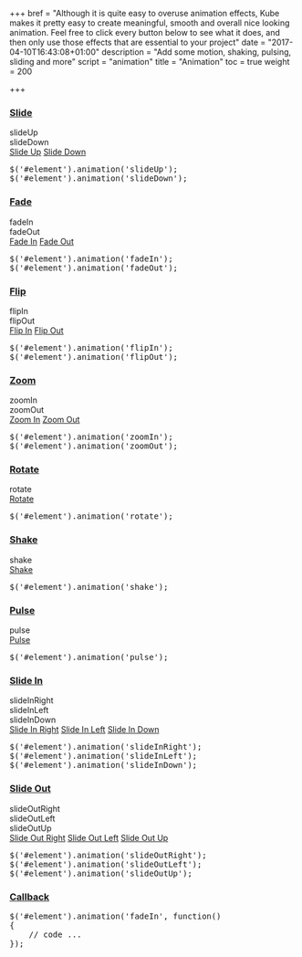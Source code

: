 +++
bref = "Although it is quite easy to overuse animation effects, Kube makes it pretty easy to create meaningful, smooth and overall nice looking animation. Feel free to click every button below to see what it does, and then only use those effects that are essential to your project"
date = "2017-04-10T16:43:08+01:00"
description = "Add some motion, shaking, pulsing, sliding and more"
script = "animation"
title = "Animation"
toc = true
weight = 200

+++
<h3 class="section-head" id="h-slide"><a href="#h-slide">Slide</a></h3>
<div class="example">
  <div class="demo-animation-wrap">
    <div class="demo-animation-box">
      <div id="animation-box-slide-up">
        slideUp
      </div>
    </div>
    <div class="demo-animation-box">
      <div class="hide" id="animation-box-slide-down">
        slideDown
      </div>
    </div>
  </div><a class="demo-animation-btn" data-back="slideDown" data-el="#animation-box-slide-up" data-to="slideUp" href="#" id="slide-up-btn">Slide Up</a> <a class="demo-animation-btn" data-back="slideUp" data-el="#animation-box-slide-down" data-to="slideDown" href="#" id="slide-down-btn">Slide Down</a>
  <pre class="code"><span class="hljs-variable">$(</span><span class="hljs-string">'#element'</span>).animation(<span class="hljs-string">'slideUp'</span>);
<span class="hljs-variable">$(</span><span class="hljs-string">'#element'</span>).animation(<span class="hljs-string">'slideDown'</span>);</pre>
</div>
<h3 class="section-head" id="h-fade"><a href="#h-fade">Fade</a></h3>
<div class="example">
  <div class="demo-animation-wrap">
    <div class="demo-animation-box">
      <div class="hide" id="animation-box-fade-in">
        fadeIn
      </div>
    </div>
    <div class="demo-animation-box">
      <div id="animation-box-fade-out">
        fadeOut
      </div>
    </div>
  </div><a class="demo-animation-btn" data-back="fadeOut" data-el="#animation-box-fade-in" data-to="fadeIn" href="#" id="fade-in-btn">Fade In</a> <a class="demo-animation-btn" data-back="fadeIn" data-el="#animation-box-fade-out" data-to="fadeOut" href="#" id="fade-out-btn">Fade Out</a>
  <pre class="code"><span class="hljs-variable">$(</span><span class="hljs-string">'#element'</span>).animation(<span class="hljs-string">'fadeIn'</span>);
<span class="hljs-variable">$(</span><span class="hljs-string">'#element'</span>).animation(<span class="hljs-string">'fadeOut'</span>);</pre>
</div>
<h3 class="section-head" id="h-flip"><a href="#h-flip">Flip</a></h3>
<div class="example">
  <div class="demo-animation-wrap">
    <div class="demo-animation-box">
      <div class="hide" id="animation-box-flip-in">
        flipIn
      </div>
    </div>
    <div class="demo-animation-box">
      <div id="animation-box-flip-out">
        flipOut
      </div>
    </div>
  </div><a class="demo-animation-btn" data-back="flipOut" data-el="#animation-box-flip-in" data-to="flipIn" href="#" id="flip-in-btn">Flip In</a> <a class="demo-animation-btn" data-back="flipIn" data-el="#animation-box-flip-out" data-to="flipOut" href="#" id="flip-out-btn">Flip Out</a>
  <pre class="code"><span class="hljs-variable">$(</span><span class="hljs-string">'#element'</span>).animation(<span class="hljs-string">'flipIn'</span>);
<span class="hljs-variable">$(</span><span class="hljs-string">'#element'</span>).animation(<span class="hljs-string">'flipOut'</span>);</pre>
</div>
<h3 class="section-head" id="h-zoom"><a href="#h-zoom">Zoom</a></h3>
<div class="example">
  <div class="demo-animation-wrap">
    <div class="demo-animation-box">
      <div class="hide" id="animation-box-zoom-in">
        zoomIn
      </div>
    </div>
    <div class="demo-animation-box">
      <div id="animation-box-zoom-out">
        zoomOut
      </div>
    </div>
  </div><a class="demo-animation-btn" data-back="zoomOut" data-el="#animation-box-zoom-in" data-to="zoomIn" href="#" id="zoom-in-btn">Zoom In</a> <a class="demo-animation-btn" data-back="zoomIn" data-el="#animation-box-zoom-out" data-to="zoomOut" href="#" id="zoom-out-btn">Zoom Out</a>
  <pre class="code"><span class="hljs-variable">$(</span><span class="hljs-string">'#element'</span>).animation(<span class="hljs-string">'zoomIn'</span>);
<span class="hljs-variable">$(</span><span class="hljs-string">'#element'</span>).animation(<span class="hljs-string">'zoomOut'</span>);</pre>
</div>
<h3 class="section-head" id="h-rotate"><a href="#h-rotate">Rotate</a></h3>
<div class="example">
  <div class="demo-animation-wrap">
    <div class="demo-animation-box">
      <div id="animation-box-rotate">
        rotate
      </div>
    </div>
  </div><a class="demo-animation-btn" href="#" id="rotate-btn">Rotate</a>
  <pre class="code"><span class="hljs-variable">$(</span><span class="hljs-string">'#element'</span>).animation(<span class="hljs-string">'rotate'</span>);</pre>
</div>
<h3 class="section-head" id="h-shake"><a href="#h-shake">Shake</a></h3>
<div class="example">
  <div class="demo-animation-wrap">
    <div class="demo-animation-box">
      <div id="animation-box-shake">
        shake
      </div>
    </div>
  </div><a class="demo-animation-btn" href="#" id="shake-btn">Shake</a>
  <pre class="code"><span class="hljs-variable">$(</span><span class="hljs-string">'#element'</span>).animation(<span class="hljs-string">'shake'</span>);</pre>
</div>
<h3 class="section-head" id="h-pulse"><a href="#h-pulse">Pulse</a></h3>
<div class="example">
  <div class="demo-animation-wrap">
    <div class="demo-animation-box">
      <div id="animation-box-pulse">
        pulse
      </div>
    </div>
  </div><a class="demo-animation-btn" href="#" id="pulse-btn">Pulse</a>
  <pre class="code"><span class="hljs-variable">$(</span><span class="hljs-string">'#element'</span>).animation(<span class="hljs-string">'pulse'</span>);</pre>
</div>
<h3 class="section-head" id="h-slide-in"><a href="#h-slide-in">Slide In</a></h3>
<div class="example">
  <div class="demo-animation-wrap">
    <div class="demo-animation-box">
      <div class="hide" id="animation-box-slide-in-right">
        slideInRight
      </div>
    </div>
    <div class="demo-animation-box">
      <div class="hide" id="animation-box-slide-in-left">
        slideInLeft
      </div>
    </div>
    <div class="demo-animation-box">
      <div class="hide" id="animation-box-slide-in-down">
        slideInDown
      </div>
    </div>
  </div><a class="demo-animation-btn" data-back="slideOutRight" data-el="#animation-box-slide-in-right" data-to="slideInRight" href="#" id="slide-in-right-btn">Slide In Right</a> <a class="demo-animation-btn" data-back="slideOutLeft" data-el="#animation-box-slide-in-left" data-to="slideInLeft" href="#" id="slide-in-left-btn">Slide In Left</a> <a class="demo-animation-btn" data-back="slideOutUp" data-el="#animation-box-slide-in-down" data-to="slideInDown" href="#" id="slide-in-down-btn">Slide In Down</a>
  <pre class="code"><span class="hljs-variable">$(</span><span class="hljs-string">'#element'</span>).animation(<span class="hljs-string">'slideInRight'</span>);
<span class="hljs-variable">$(</span><span class="hljs-string">'#element'</span>).animation(<span class="hljs-string">'slideInLeft'</span>);
<span class="hljs-variable">$(</span><span class="hljs-string">'#element'</span>).animation(<span class="hljs-string">'slideInDown'</span>);</pre>
</div>
<h3 class="section-head" id="h-slide-out"><a href="#h-slide-out">Slide Out</a></h3>
<div class="example">
  <div class="demo-animation-wrap">
    <div class="demo-animation-box">
      <div id="animation-box-slide-out-right">
        slideOutRight
      </div>
    </div>
    <div class="demo-animation-box">
      <div id="animation-box-slide-out-left">
        slideOutLeft
      </div>
    </div>
    <div class="demo-animation-box">
      <div id="animation-box-slide-out-up">
        slideOutUp
      </div>
    </div>
  </div><a class="demo-animation-btn" data-back="slideInRight" data-el="#animation-box-slide-out-right" data-to="slideOutRight" href="#" id="slide-out-right-btn">Slide Out Right</a> <a class="demo-animation-btn" data-back="slideInLeft" data-el="#animation-box-slide-out-left" data-to="slideOutLeft" href="#" id="slide-out-left-btn">Slide Out Left</a> <a class="demo-animation-btn" data-back="slideInDown" data-el="#animation-box-slide-out-up" data-to="slideOutUp" href="#" id="slide-out-up-btn">Slide Out Up</a>
  <pre class="code"><span class="hljs-variable">$(</span><span class="hljs-string">'#element'</span>).animation(<span class="hljs-string">'slideOutRight'</span>);
<span class="hljs-variable">$(</span><span class="hljs-string">'#element'</span>).animation(<span class="hljs-string">'slideOutLeft'</span>);
<span class="hljs-variable">$(</span><span class="hljs-string">'#element'</span>).animation(<span class="hljs-string">'slideOutUp'</span>);</pre>
</div>
<h3 class="section-head" id="h-callback"><a href="#h-callback">Callback</a></h3>
<pre class="code">$(<span class="hljs-string">'#element'</span>).animation(<span class="hljs-string">'fadeIn'</span>, <span class="hljs-function"><span class="hljs-keyword">function</span>(<span class="hljs-params"></span>)
</span>{
    <span class="hljs-comment">// code ...</span>
});</pre>